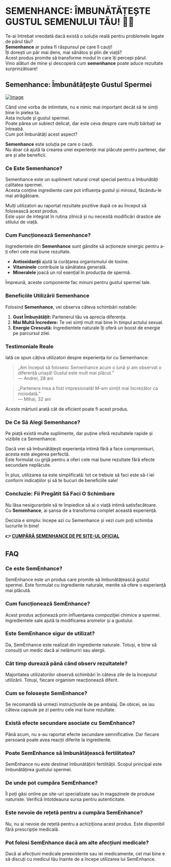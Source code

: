 # SEMENHANCE: ÎMBUNĂTĂȚEȘTE GUSTUL SEMENULUI TĂU! 🍑💦

Te-ai întrebat vreodată dacă există o soluție reală pentru problemele legate de părul tău?  
**Semenhance** ar putea fi răspunsul pe care îl cauți!  
Îți dorești un păr mai dens, mai sănătos și plin de viață?  
Acest produs promite să transforme modul în care îți percepi părul.  
Vino alături de mine și descoperă cum **semenhance** poate aduce rezultate surprinzătoare!

## Semenhance: Îmbunătățește Gustul Spermei

[![Image](https://www2.sellhealth.com/137/300x250-semenhance.png)](https://gchaffi.com/YQyn7qLf)

Când vine vorba de intimitate, nu e nimic mai important decât să te simți bine în pielea ta.  
Asta include și gustul spermei.  
Poate părea un subiect delicat, dar este ceva despre care mulți bărbați se întreabă.  
Cum pot îmbunătăți acest aspect?  

**Semenhance** este soluția pe care o cauți.  
Nu doar că ajută la crearea unei experiențe mai plăcute pentru partener, dar are și alte beneficii.

### Ce Este Semenhance?

Semenhance este un supliment natural creat special pentru a îmbunătăți calitatea spermei.  
Acesta conține ingrediente care pot influența gustul și mirosul, făcându-le mai atrăgătoare.

Mulți utilizatori au raportat rezultate pozitive după ce au început să folosească acest produs.  
Este ușor de integrat în rutina zilnică și nu necesită modificări drastice ale stilului de viață.

### Cum Funcționează Semenhance?

Ingredientele din **Semenhance** sunt gândite să acționeze sinergic pentru a-ți oferi cele mai bune rezultate.  

- **Antioxidanții** ajută la curățarea organismului de toxine.
- **Vitaminele** contribuie la sănătatea generală.
- **Mineralele** joacă un rol esențial în producția de spermă.

Împreună, aceste componente fac minuni pentru gustul spermei tale.

### Beneficiile Utilizării Semenhance

Folosind **Semenhance**, vei observa câteva schimbări notabile:

1. **Gust Îmbunătățit:** Partenerul tău va aprecia diferența.
2. **Mai Multă Încredere:** Te vei simți mult mai bine în timpul actului sexual.
3. **Energie Crescută:** Ingredientele naturale îți oferă un boost de energie pe parcursul zilei.

### Testimoniale Reale

Iată ce spun câțiva utilizatori despre experiența lor cu Semenhance:

> „Am început să folosesc Semenhance acum o lună și am observat o diferență uriașă! Gustul este mult mai plăcut.”  
> — Andrei, 28 ani

> „Partenera mea a fost impresionată! M-am simțit mai încrezător ca niciodată.”  
> — Mihai, 32 ani

Aceste mărturii arată cât de eficient poate fi acest produs.

### De Ce Să Alegi Semenhance?

Pe piață există multe suplimente, dar puține oferă rezultatele rapide și vizibile ca Semenhance.  

Dacă vrei să îmbunătățești experiența intimă fără a face compromisuri, acesta este alegerea perfectă.  
Este formulat cu grijă pentru a oferi cele mai bune rezultate fără efecte secundare neplăcute.

În plus, utilizarea sa este simplificată: tot ce trebuie să faci este să-l iei conform indicațiilor și să te bucuri de beneficiile sale!

### Concluzie: Fii Pregătit Să Faci O Schimbare

Nu lăsa nesiguranțele să te împiedice să ai o viață intimă satisfacătoare.  
Cu **Semenhance**, ai șansa de a transforma complet această experiență.

Decizia e simplu: începe azi cu Semenhance și vezi cum poți schimba lucrurile în bine!



**👉 [CUMPĂRĂ SEMENHANCE DE PE SITE-UL OFICIAL](https://gchaffi.com/YQyn7qLf)**

## FAQ

### Ce este SemEnhance?
SemEnhance este un produs care promite să îmbunătățească gustul spermei. Este formulat cu ingrediente naturale, menite să ofere o experienţă mai plăcută.

### Cum funcționează SemEnhance?
Acest produs acționează prin influenţarea compoziţiei chimice a spermei. Ingredientele sale ajută la modificarea aromelor și a gustului.

### Este SemEnhance sigur de utilizat?
Da, SemEnhance este realizat din ingrediente naturale. Totuși, e bine să consulți un medic dacă ai nelămuriri sau alergii.

### Cât timp durează până când observ rezultatele?
Majoritatea utilizatorilor observă schimbări în câteva zile de la începutul utilizării. Totuși, fiecare organism reacționează diferit.

### Cum se folosește SemEnhance?
Se recomandă să urmezi instrucțiunile de pe ambalaj. De obicei, se iau câteva capsule pe zi pentru cele mai bune rezultate.

### Există efecte secundare asociate cu SemEnhance?
Până acum, nu s-au raportat efecte secundare semnificative. Dar fiecare persoană poate avea reacții diferite la ingrediente.

### Poate SemEnhance să îmbunătățească fertilitatea?
SemEnhance nu este destinat îmbunătățirii fertilității. Scopul principal este îmbunătățirea gustului spermei.

### De unde pot cumpăra SemEnhance?
Îl poți găsi online pe site-uri specializate sau în magazinele de produse naturiste. Verifică întotdeauna sursa pentru autenticitate.

### Este nevoie de rețetă pentru a cumpăra SemEnhance?
Nu, nu ai nevoie de rețetă pentru a achiziționa acest produs. Este disponibil fără prescripție medicală.

### Pot folosi SemEnhance dacă am alte afecțiuni medicale?
Dacă ai afecțiuni medicale preexistente sau iei medicamente, cel mai bine e să discuți cu medicul tău înainte de a începe utilizarea lui SemEnhance.